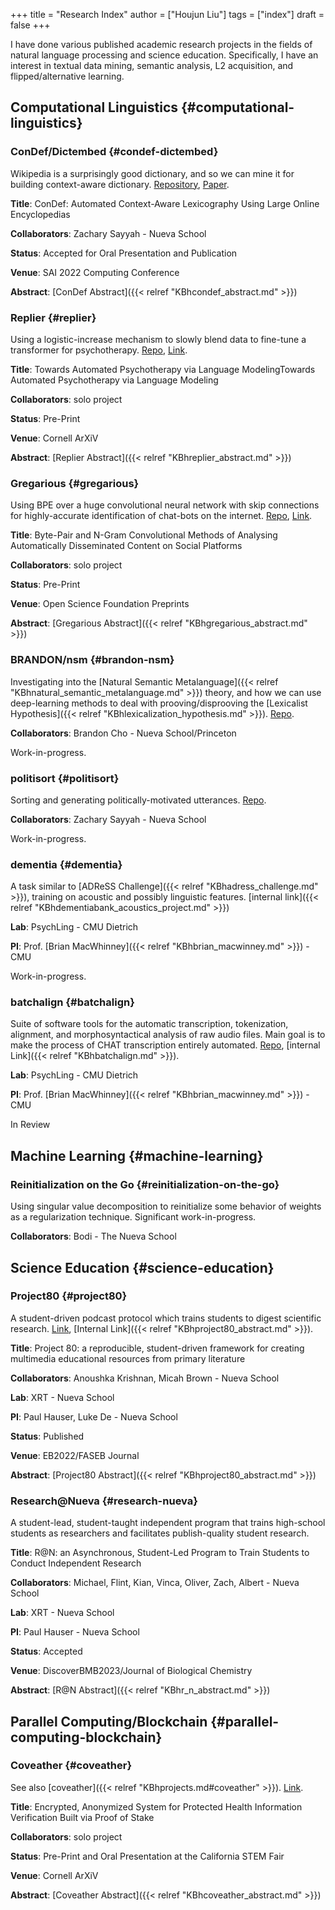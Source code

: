 +++
title = "Research Index"
author = ["Houjun Liu"]
tags = ["index"]
draft = false
+++

I have done various published academic research projects in the fields of natural language processing and science education. Specifically, I have an interest in textual data mining, semantic analysis, L2 acquisition, and flipped/alternative learning.


## Computational Linguistics {#computational-linguistics}


### ConDef/Dictembed {#condef-dictembed}

Wikipedia is a surprisingly good dictionary, and so we can mine it for building context-aware dictionary. [Repository](https://github.com/jklsnt/dictembed), [Paper](https://link.springer.com/chapter/10.1007/978-3-031-10464-0_41).

****Title****: ConDef: Automated Context-Aware Lexicography Using Large Online Encyclopedias

****Collaborators****: Zachary Sayyah - Nueva School

****Status****: Accepted for Oral Presentation and Publication

****Venue****: SAI 2022 Computing Conference

****Abstract****: [ConDef Abstract]({{< relref "KBhcondef_abstract.md" >}})


### Replier {#replier}

Using a logistic-increase mechanism to slowly blend data to fine-tune a transformer for psychotherapy. [Repo](https://github.com/jemoka/replier), [Link](https://arxiv.org/abs/2104.10661).

****Title****: Towards Automated Psychotherapy via Language ModelingTowards Automated Psychotherapy via Language Modeling

****Collaborators****: solo project

****Status****: Pre-Print

****Venue****: Cornell ArXiV

****Abstract****: [Replier Abstract]({{< relref "KBhreplier_abstract.md" >}})


### Gregarious {#gregarious}

Using BPE over a huge convolutional neural network with skip connections for highly-accurate identification of chat-bots on the internet. [Repo](https://github.com/jemoka/gregarious), [Link](https://www.preprints.org/manuscript/202004.0214/v1).

****Title****: Byte-Pair and N-Gram Convolutional Methods of Analysing Automatically Disseminated Content on Social Platforms

****Collaborators****: solo project

****Status****: Pre-Print

****Venue****: Open Science Foundation Preprints

****Abstract****: [Gregarious Abstract]({{< relref "KBhgregarious_abstract.md" >}})


### BRANDON/nsm {#brandon-nsm}

Investigating into the [Natural Semantic Metalanguage]({{< relref "KBhnatural_semantic_metalanguage.md" >}}) theory, and how we can use deep-learning methods to deal with prooving/disprooving the [Lexicalist Hypothesis]({{< relref "KBhlexicalization_hypothesis.md" >}}). [Repo](https://github.com/Jemoka/BRANDON).

****Collaborators****: Brandon Cho - Nueva School/Princeton

Work-in-progress.


### politisort {#politisort}

Sorting and generating politically-motivated utterances. [Repo](https://github.com/PolitiSort/PolitiSort).

****Collaborators****: Zachary Sayyah - Nueva School

Work-in-progress.


### dementia {#dementia}

A task similar to [ADReSS Challenge]({{< relref "KBhadress_challenge.md" >}}), training on acoustic and possibly linguistic features. [internal link]({{< relref "KBhdementiabank_acoustics_project.md" >}})

****Lab****: PsychLing - CMU Dietrich

****PI****: Prof. [Brian MacWhinney]({{< relref "KBhbrian_macwinney.md" >}}) - CMU

Work-in-progress.


### batchalign {#batchalign}

Suite of software tools for the automatic transcription, tokenization, alignment, and morphosyntactical analysis of raw audio files. Main goal is to make the process of CHAT transcription entirely automated. [Repo](https://github.com/TalkBank/batchalign), [internal Link]({{< relref "KBhbatchalign.md" >}}).

****Lab****: PsychLing - CMU Dietrich

****PI****: Prof. [Brian MacWhinney]({{< relref "KBhbrian_macwinney.md" >}}) - CMU

In Review


## Machine Learning {#machine-learning}


### Reinitialization on the Go {#reinitialization-on-the-go}

Using singular value decomposition to reinitialize some behavior of weights as a regularization technique. Significant work-in-progress.

****Collaborators****: Bodi - The Nueva School


## Science Education {#science-education}


### Project80 {#project80}

A student-driven podcast protocol which trains students to digest scientific research. [Link](https://faseb.onlinelibrary.wiley.com/doi/10.1096/fasebj.2022.36.S1.L8013), [Internal Link]({{< relref "KBhproject80_abstract.md" >}}).

****Title****: Project 80: a reproducible, student-driven framework for creating multimedia educational resources from primary literature

****Collaborators****: Anoushka Krishnan, Micah Brown - Nueva School

****Lab****: XRT - Nueva School

****PI****: Paul Hauser, Luke De - Nueva School

****Status****: Published

****Venue****: EB2022/FASEB Journal

****Abstract****: [Project80 Abstract]({{< relref "KBhproject80_abstract.md" >}})


### Research@Nueva {#research-nueva}

A student-lead, student-taught independent program that trains high-school students as researchers and facilitates publish-quality student research.

****Title****: R@N: an Asynchronous, Student-Led Program to Train Students to Conduct Independent Research

****Collaborators****: Michael, Flint, Kian, Vinca, Oliver, Zach, Albert - Nueva School

****Lab****: XRT - Nueva School

****PI****: Paul Hauser - Nueva School

****Status****: Accepted

****Venue****: DiscoverBMB2023/Journal of Biological Chemistry

****Abstract****: [R@N Abstract]({{< relref "KBhr_n_abstract.md" >}})


## Parallel Computing/Blockchain {#parallel-computing-blockchain}


### Coveather {#coveather}

See also [coveather]({{< relref "KBhprojects.md#coveather" >}}). [Link](https://arxiv.org/abs/2205.02753).

****Title****: Encrypted, Anonymized System for Protected Health Information Verification Built via Proof of Stake

****Collaborators****: solo project

****Status****: Pre-Print and Oral Presentation at the California STEM Fair

****Venue****: Cornell ArXiV

****Abstract****: [Coveather Abstract]({{< relref "KBhcoveather_abstract.md" >}})
